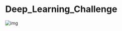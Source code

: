 # Deep_Learning_Challenge


![img](https://github.com/funkierfob3180/Deep_Learning_Challenge/assets/45497824/a66b55a1-f13a-4308-b8ff-6e1fc002dc3e)
